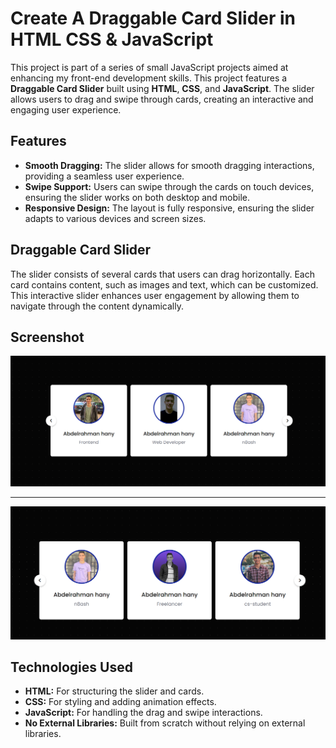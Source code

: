 # Create A Draggable Card Slider in HTML CSS & JavaScript

This project is part of a series of small JavaScript projects aimed at enhancing my front-end development skills. This project features a **Draggable Card Slider** built using **HTML**, **CSS**, and **JavaScript**. The slider allows users to drag and swipe through cards, creating an interactive and engaging user experience.

## Features

- **Smooth Dragging:** The slider allows for smooth dragging interactions, providing a seamless user experience.
- **Swipe Support:** Users can swipe through the cards on touch devices, ensuring the slider works on both desktop and mobile.
- **Responsive Design:** The layout is fully responsive, ensuring the slider adapts to various devices and screen sizes.

## Draggable Card Slider

The slider consists of several cards that users can drag horizontally. Each card contains content, such as images and text, which can be customized. This interactive slider enhances user engagement by allowing them to navigate through the content dynamically.

## Screenshot

![Draggable Card Slider Screenshot](scren-1.png)

--------------------------------------------------------------------------------------
![Draggable Card Slider Screenshot](scren-2.png)

## Technologies Used

- **HTML:** For structuring the slider and cards.
- **CSS:** For styling and adding animation effects.
- **JavaScript:** For handling the drag and swipe interactions.
- **No External Libraries:** Built from scratch without relying on external libraries.
